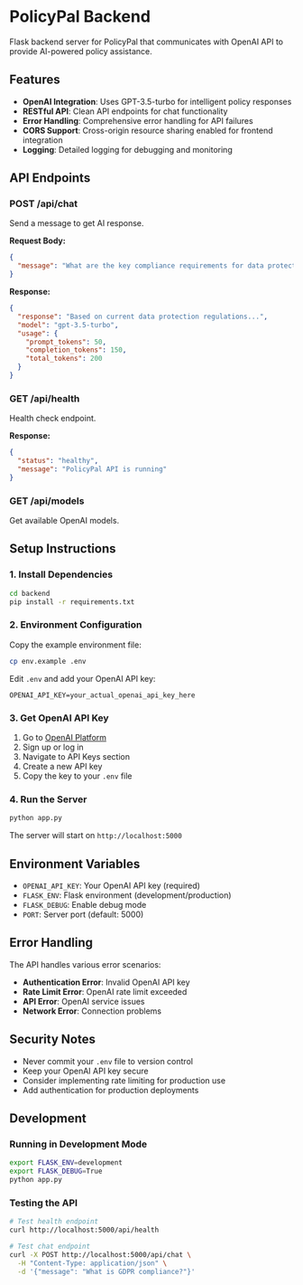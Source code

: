 # PolicyPal Backend

Flask backend server for PolicyPal that communicates with OpenAI API to provide AI-powered policy assistance.

## Features

- **OpenAI Integration**: Uses GPT-3.5-turbo for intelligent policy responses
- **RESTful API**: Clean API endpoints for chat functionality
- **Error Handling**: Comprehensive error handling for API failures
- **CORS Support**: Cross-origin resource sharing enabled for frontend integration
- **Logging**: Detailed logging for debugging and monitoring

## API Endpoints

### POST /api/chat
Send a message to get AI response.

**Request Body:**
```json
{
  "message": "What are the key compliance requirements for data protection?"
}
```

**Response:**
```json
{
  "response": "Based on current data protection regulations...",
  "model": "gpt-3.5-turbo",
  "usage": {
    "prompt_tokens": 50,
    "completion_tokens": 150,
    "total_tokens": 200
  }
}
```

### GET /api/health
Health check endpoint.

**Response:**
```json
{
  "status": "healthy",
  "message": "PolicyPal API is running"
}
```

### GET /api/models
Get available OpenAI models.

## Setup Instructions

### 1. Install Dependencies
```bash
cd backend
pip install -r requirements.txt
```

### 2. Environment Configuration
Copy the example environment file:
```bash
cp env.example .env
```

Edit `.env` and add your OpenAI API key:
```
OPENAI_API_KEY=your_actual_openai_api_key_here
```

### 3. Get OpenAI API Key
1. Go to [OpenAI Platform](https://platform.openai.com/)
2. Sign up or log in
3. Navigate to API Keys section
4. Create a new API key
5. Copy the key to your `.env` file

### 4. Run the Server
```bash
python app.py
```

The server will start on `http://localhost:5000`

## Environment Variables

- `OPENAI_API_KEY`: Your OpenAI API key (required)
- `FLASK_ENV`: Flask environment (development/production)
- `FLASK_DEBUG`: Enable debug mode
- `PORT`: Server port (default: 5000)

## Error Handling

The API handles various error scenarios:
- **Authentication Error**: Invalid OpenAI API key
- **Rate Limit Error**: OpenAI rate limit exceeded
- **API Error**: OpenAI service issues
- **Network Error**: Connection problems

## Security Notes

- Never commit your `.env` file to version control
- Keep your OpenAI API key secure
- Consider implementing rate limiting for production use
- Add authentication for production deployments

## Development

### Running in Development Mode
```bash
export FLASK_ENV=development
export FLASK_DEBUG=True
python app.py
```

### Testing the API
```bash
# Test health endpoint
curl http://localhost:5000/api/health

# Test chat endpoint
curl -X POST http://localhost:5000/api/chat \
  -H "Content-Type: application/json" \
  -d '{"message": "What is GDPR compliance?"}'
```
